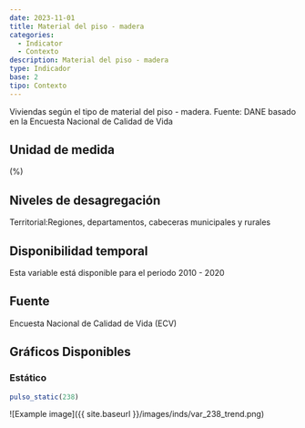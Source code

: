 ```yaml
---
date: 2023-11-01
title: Material del piso - madera
categories:
  - Indicator
  - Contexto
description: Material del piso - madera
type: Indicador
base: 2
tipo: Contexto
--- 
```


Viviendas según el tipo de material del piso - madera.
Fuente: DANE basado en la Encuesta Nacional de Calidad de Vida

## Unidad de medida
(%)

## Niveles de desagregación
Territorial:Regiones, departamentos, cabeceras municipales y rurales

## Disponibilidad temporal
Esta variable está disponible para el periodo 2010 - 2020

## Fuente
Encuesta Nacional de Calidad de Vida (ECV)

## Gráficos Disponibles

### Estático

``` R
pulso_static(238)
```

![Example image]({{ site.baseurl }}/images/inds/var_238_trend.png)